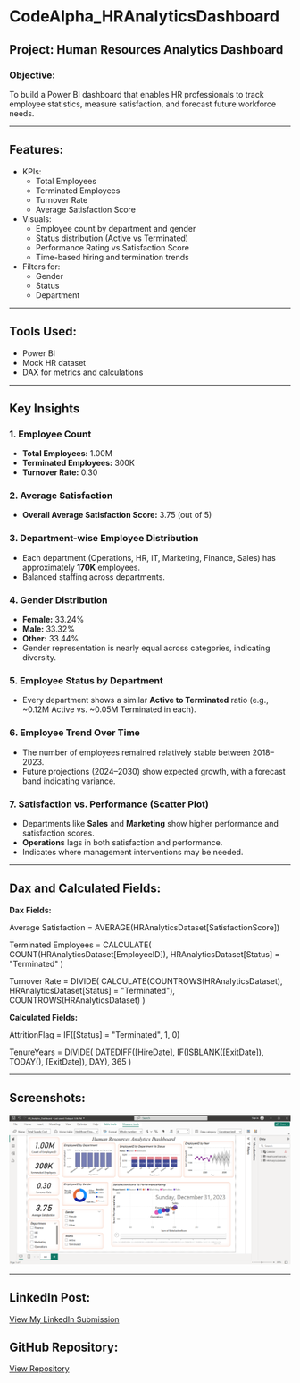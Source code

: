 # CodeAlpha_HRAnalyticsDashboard

## Project: Human Resources Analytics Dashboard

### Objective:
To build a Power BI dashboard that enables HR professionals to track employee statistics, measure satisfaction, and forecast future workforce needs.

---

## Features:

- KPIs:
  - Total Employees
  - Terminated Employees
  - Turnover Rate
  - Average Satisfaction Score
- Visuals:
  - Employee count by department and gender
  - Status distribution (Active vs Terminated)
  - Performance Rating vs Satisfaction Score
  - Time-based hiring and termination trends
- Filters for:
  - Gender
  - Status
  - Department

---

## Tools Used:
- Power BI
- Mock HR dataset
- DAX for metrics and calculations

---

## Key Insights

### 1. **Employee Count**
- **Total Employees:** 1.00M
- **Terminated Employees:** 300K
- **Turnover Rate:** 0.30

### 2. **Average Satisfaction**
- **Overall Average Satisfaction Score:** 3.75 (out of 5)

### 3. **Department-wise Employee Distribution**
- Each department (Operations, HR, IT, Marketing, Finance, Sales) has approximately **170K** employees.
- Balanced staffing across departments.

### 4. **Gender Distribution**
- **Female:** 33.24%  
- **Male:** 33.32%  
- **Other:** 33.44%  
- Gender representation is nearly equal across categories, indicating diversity.

### 5. **Employee Status by Department**
- Every department shows a similar **Active to Terminated** ratio (e.g., ~0.12M Active vs. ~0.05M Terminated in each).

### 6. **Employee Trend Over Time**
- The number of employees remained relatively stable between 2018–2023.
- Future projections (2024–2030) show expected growth, with a forecast band indicating variance.

### 7. **Satisfaction vs. Performance (Scatter Plot)**
- Departments like **Sales** and **Marketing** show higher performance and satisfaction scores.
- **Operations** lags in both satisfaction and performance.
- Indicates where management interventions may be needed.

---

## Dax and Calculated Fields:

**Dax Fields:**

Average Satisfaction = AVERAGE(HRAnalyticsDataset[SatisfactionScore])

Terminated Employees = 
CALCULATE(
    COUNT(HRAnalyticsDataset[EmployeeID]),
    HRAnalyticsDataset[Status] = "Terminated"
)

Turnover Rate = 
DIVIDE(
    CALCULATE(COUNTROWS(HRAnalyticsDataset), HRAnalyticsDataset[Status] = "Terminated"),
    COUNTROWS(HRAnalyticsDataset)
)

**Calculated Fields:**

AttritionFlag = IF([Status] = "Terminated", 1, 0)

TenureYears = 
DIVIDE(
    DATEDIFF([HireDate], 
        IF(ISBLANK([ExitDate]), TODAY(), [ExitDate]), 
    DAY),
    365
)

---

## Screenshots:

![HR Dashboard Overview](./HR_Dashboard_Preview.png)

---

## LinkedIn Post:
[View My LinkedIn Submission](https://www.linkedin.com/in/archana-kandi-536b86348/)

## GitHub Repository:
[View Repository](https://github.com/ArchanaKandi/CodeAlpha_HRAnalyticsDashboard)
